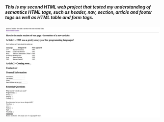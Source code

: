 ##### This is my second HTML web project that tested my understanding of semantics HTML tags, such as header, nav, section, article and footer tags as well as HTML table and form tags.

![The image of my second web project](./images/html-web-project.png)
